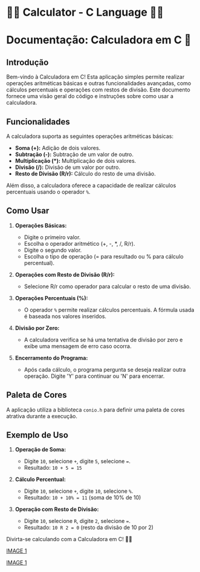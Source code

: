 # 👨‍🎓 Calculator - C Language 👩‍🎓

# Documentação: Calculadora em C 🧮

## Introdução

Bem-vindo à Calculadora em C! Esta aplicação simples permite realizar operações aritméticas básicas e outras funcionalidades avançadas, como cálculos percentuais e operações com restos de divisão. Este documento fornece uma visão geral do código e instruções sobre como usar a calculadora.

## Funcionalidades

A calculadora suporta as seguintes operações aritméticas básicas:

- **Soma (+):** Adição de dois valores.
- **Subtração (-):** Subtração de um valor de outro.
- **Multiplicação (*):** Multiplicação de dois valores.
- **Divisão (/):** Divisão de um valor por outro.
- **Resto de Divisão (R/r):** Cálculo do resto de uma divisão.

Além disso, a calculadora oferece a capacidade de realizar cálculos percentuais usando o operador `%`. 

## Como Usar

1. **Operações Básicas:**
   - Digite o primeiro valor.
   - Escolha o operador aritmético (+, -, *, /, R/r).
   - Digite o segundo valor.
   - Escolha o tipo de operação (= para resultado ou % para cálculo percentual).

2. **Operações com Resto de Divisão (R/r):**
   - Selecione R/r como operador para calcular o resto de uma divisão.

3. **Operações Percentuais (%):**
   - O operador `%` permite realizar cálculos percentuais. A fórmula usada é baseada nos valores inseridos.

4. **Divisão por Zero:**
   - A calculadora verifica se há uma tentativa de divisão por zero e exibe uma mensagem de erro caso ocorra.

5. **Encerramento do Programa:**
   - Após cada cálculo, o programa pergunta se deseja realizar outra operação. Digite 'Y' para continuar ou 'N' para encerrar.

## Paleta de Cores

A aplicação utiliza a biblioteca `conio.h` para definir uma paleta de cores atrativa durante a execução.

## Exemplo de Uso

1. **Operação de Soma:**
   - Digite `10`, selecione `+`, digite `5`, selecione `=`.
   - Resultado: `10 + 5 = 15`

2. **Cálculo Percentual:**
   - Digite `10`, selecione `+`, digite `10`, selecione `%`.
   - Resultado: `10 + 10% = 11` (soma de 10% de 10)

3. **Operação com Resto de Divisão:**
   - Digite `10`, selecione `R`, digite `2`, selecione `=`.
   - Resultado: `10 R 2 = 0` (resto da divisão de 10 por 2)

Divirta-se calculando com a Calculadora em C! 🚀🧮

[IMAGE 1](https://github.com/brunogsiq/Inventions_Projects_Tests/blob/master/C/Calculator/public/images/1.PNG)


[IMAGE 1](https://github.com/brunogsiq/Inventions_Projects_Tests/blob/master/C/Calculator/public/images/2.PNG)
